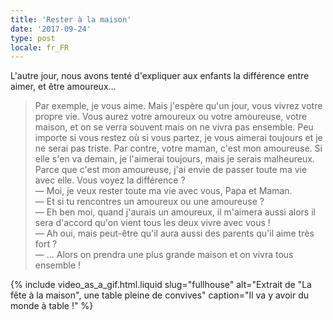 ```yaml
---
title: 'Rester à la maison'
date: '2017-09-24'
type: post
locale: fr_FR
---
```


L'autre jour, nous avons tenté d'expliquer aux enfants la différence entre aimer, et être amoureux…

<!-- more -->

> Par exemple, je vous aime. Mais j'espère qu'un jour, vous vivrez votre propre vie. Vous aurez votre amoureux ou votre amoureuse, votre maison, et on se verra souvent mais on ne vivra pas ensemble. Peu importe si vous restez où si vous partez, je vous aimerai toujours et je ne serai pas triste. 
> Par contre, votre maman, c'est mon amoureuse. Si elle s'en va demain, je l'aimerai toujours, mais je serais malheureux. Parce que c'est mon amoureuse, j'ai envie de passer toute ma vie avec elle. Vous voyez la différence ?  
> — Moi, je veux rester toute ma vie avec vous, Papa et Maman.  
> — Et si tu rencontres un amoureux ou une amoureuse ?  
> — Eh ben moi, quand j'aurais un amoureux, il m'aimera aussi alors il sera d'accord qu'on vient tous les deux vivre avec vous !  
> — Ah oui, mais peut-être qu'il aura aussi des parents qu'il aime très fort ?  
> — … Alors on prendra une plus grande maison et on vivra tous ensemble !

{% include video_as_a_gif.html.liquid
    slug="fullhouse"
    alt="Extrait de &quot;La fête à la maison&quot;, une table pleine de convives"
    caption="Il va y avoir du monde à table !"
%}